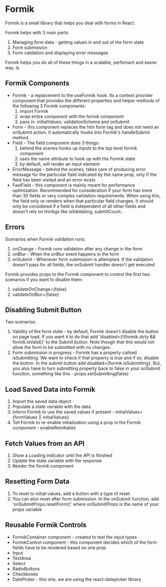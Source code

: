 # Formik

Formik is a small library that helps you deal with forms in React.

Formik helps with 3 main parts:

1. Managing form data - getting values in and out of the form state
2. Form submission
3. Form validation and displaying error messages

Formik helps you do all of these things in a scalable, perfomant and easier way.
ls

## Formik Components

* Formik - a replacement to the useFormik hook. Its a context provider component that provides the different properties and helper methods of the following 3 Formik components:
  1. import Formik
  2. wrap entire component with the formik component
  3. pass in: initialValues, validationSchema and onSubmit
* Form - this component replaces the htm form tag and does not need an onSubmit action. It automatically hooks into Formik's handleSubmit method.
* Field - The field component does 3 things:
  1. behind the scenes hooks up inputs to the top level formik component
  2. uses the name attribute to hook up with the Formik state
  3. by default, will render an input element
* ErrorMessage - behind the scenes, takes care of producing error message for the particular field indicated by the name prop, only if the field has been visited and an error exists
* FastField - this component is mainly meant for performance optimization. Recommended for consideration if your form has more than 30 fields or very complex validation requirements. When using this, the field only re-renders when that particular field changes. It should only be considered if a field is independent of all other fields and doesn't rely on thinbgs like isValidating, submitCount..

## Errors

Scenarios when Formik validation runs:
1. onChange - Formik runs validation after any change in the form
2. onBlur - When the onBlur event happens in the form
3. onSubmit - Whenever form submission is attempted. If the validation doesn't pass for all fields, the onSubmit handler doesn't get executed

Formik provides props to the Formik component to control the first two scenarios if you want to disable them:
1. validateOnChange={false}
2. validateOnBlur={false}

## Disabling Submit Button

Two scenarios:
1. Validity of the form state - by default, Formik doesn't disable the button on page load. If you want it to do that add 'disabled={!(formik.dirty && formik.isValid)}' to the Submit button. Note though that this would not allow the form to be submitted with no changes.
2. Form submission in progress - Formik has a property callsed isSubmitting. We want to check if that property is true and if so, disable the button. In the submit button add disabled={formik.isSubmitting}. But, you also have to turn submitting property back to false in your onSubmit function, something like this - props.setSubmitting(false)

## Load Saved Data into Formik
1. Import the saved data object
2. Populate a state variable with the data
3. Inform Formik to use the saved values if present - initialValues={formValues || initialValues}
4. Tell Formik to re-enable initialization using a prop in the Formik component - enableReinitialize

## Fetch Values from an API
1. Show a Loading indicator until the API is finished
2. Update the state variable with the response
3. Render the formik component

## Resetting Form Data
1. To reset to initial values, add a button with a type of reset
2. You can also reset after form submission. In the onSubmit function, add 'onSubmitProps.resetForm()' where onSubmitProps is the name of your props variable

## Reusable Formik Controls
* FormikContainer component - created to test the input types
* FormikControl component - this component decides which of the form fields have to be rendered based on one prop
* Input
* TextArea
* Select
* RadioButtons
* Checkboxes
* DatePicker - this one, we are using the react-datepicker library